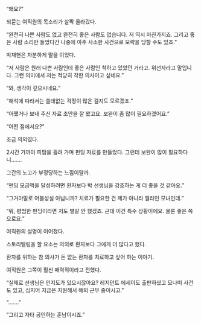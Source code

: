 “왜요?”

되묻는 여직원의 목소리가 살짝 올라갔다.

“완전히 나쁜 사람도 없고 완전히 좋은 사람도 없습니다. 저 역시 마찬가지죠. 그리고 좋은 사람 소리만 들었다간 나중에 아주 사소한 사건으로 모략을 당할 수도 있죠.”

박재현은 차분하게 말을 이었다.

“저 사람은 원래 나쁜 사람인데 좋은 사람인 척하고 있었던 거라고. 위선자라고 말입니다. 그런 의미에서 저는 적당히 착한 의사이고 싶네요.”

“와, 생각이 깊으시네요.”

“해석에 따라서는 쓸데없는 걱정이 많은 걸지도 모르겠죠.”

“어쨌거나 보내 주신 자료 초안을 잘 봤고요. 보완이 좀 많이 필요하겠어요.”

“어떤 점에서요?”

조금 의외였다.

2시간 가까이 피땀을 흘려 가며 펀딩 자료를 만들었다. 그런데 보완이 많이 필요하다니…….

그간의 노고가 부정당하는 느낌이랄까.

“펀딩 모금액을 달성하려면 환자보다 박 선생님을 강조하는 게 더 좋을 것 같아요.”

“그거야말로 어불성설 아닙니까? 치료가 필요한 건 제가 아니라 엘라인 모녀인데.”

“뭐, 평범한 펀딩이라면 저도 별말 안 했겠죠. 근데 이건 특수 상황이에요. 물론 좋은 쪽으로요.”

여직원의 설명이 이어졌다.

스토리텔링을 할 요소는 의외로 환자보다 그에게 더 많다고 했다.

환자를 위하는 참 의사가 돈 없는 환자를 치료하고 싶어 하는 이야기.

여직원은 그쪽이 훨씬 매력적이라고 전했다.

“실제로 선생님은 인지도가 있으시잖아요? 레지던트 에세이도 출판하셨고 모나미 사건도 있고, 심지어 지금은 지원해서 해외 근무 중이시고.”

“…….”

“그리고 자타 공인하는 훈남이시죠.”